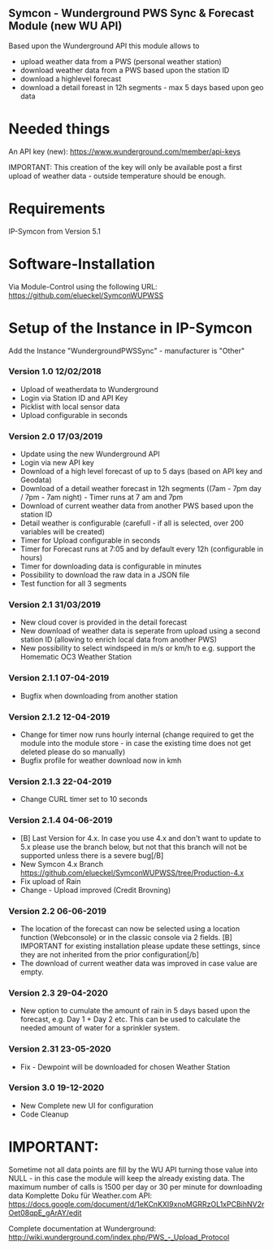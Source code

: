 ## Symcon - Wunderground PWS Sync & Forecast Module (new WU API)
Based upon the Wunderground API this module allows to

* upload weather data from a PWS (personal weather station)
* download weather data from a PWS based upon the station ID
* download a highlevel forecast
* download a detail foreast in 12h segments - max 5 days based upon geo data

# Needed things
An API key (new): https://www.wunderground.com/member/api-keys

IMPORTANT: This creation of the key will only be available post a first upload of weather data - outside temperature should be enough.

# Requirements
IP-Symcon from Version 5.1

# Software-Installation
Via Module-Control using the following URL: https://github.com/elueckel/SymconWUPWSS

# Setup of the Instance in IP-Symcon
Add the Instance "WundergroundPWSSync" - manufacturer is "Other"

### Version 1.0 12/02/2018
* Upload of weatherdata to Wunderground
* Login via Station ID and API Key
* Picklist with local sensor data
* Upload configurable in seconds

### Version 2.0 17/03/2019
* Update using the new Wunderground API
* Login via new API key
* Download of a high level forecast of up to 5 days (based on API key and Geodata)
* Download of a detail weather forecast in 12h segments ((7am - 7pm day / 7pm - 7am night) - Timer runs at 7 am and 7pm
* Download of current weather data from another PWS based upon the station ID
* Detail weather is configurable (carefull - if all is selected, over 200 variables will be created)
* Timer for Upload configurable in seconds
* Timer for Forecast runs at 7:05 and by default every 12h (configurable in hours)
* Timer for downloading data is configurable in minutes
* Possibility to download the raw data in a JSON file
* Test function for all 3 segments

### Version 2.1 31/03/2019
* New cloud cover is provided in the detail forecast
* New download of weather data is seperate from upload using a second station ID (allowing to enrich local data from another PWS)
* New possibility to select windspeed in m/s or km/h to e.g. support the Homematic OC3 Weather Station

### Version 2.1.1 07-04-2019
* Bugfix when downloading from another station

### Version 2.1.2 12-04-2019
* Change for timer now runs hourly internal (change required to get the module into the module store - in case the existing time does not get deleted please do so manually)
* Bugfix profile for weather download now in kmh

### Version 2.1.3 22-04-2019
* Change CURL timer set to 10 seconds

### Version 2.1.4 04-06-2019
* [B] Last Version for 4.x. In case you use 4.x and don't want to update to 5.x please use the branch below, but not that this branch will not be supported unless there is a severe bug[/B]
* New Symcon 4.x Branch https://github.com/elueckel/SymconWUPWSS/tree/Production-4.x
* Fix upload of Rain
* Change - Upload improved (Credit Brovning)

### Version 2.2 06-06-2019
* The location of the forecast can now be selected using a location function (Webconsole) or in the classic console via 2 fields. [B] IMPORTANT for existing installation please update these settings, since they are not inherited from the prior configuration[/b]
* The download of current weather data was improved in case value are empty.

### Version 2.3 29-04-2020
* New option to cumulate the amount of rain in 5 days based upon the forecast, e.g. Day 1 + Day 2 etc. This can be used to calculate the needed amount of water for a sprinkler system. 

### Version 2.31 23-05-2020
* Fix - Dewpoint will be downloaded for chosen Weather Station

### Version 3.0 19-12-2020
* New Complete new UI for configuration
* Code Cleanup 


# IMPORTANT:
Sometime not all data points are fill by the WU API turning those value into NULL - in this case the module will keep the already existing data.
The maximum number of calls is 1500 per day or 30 per minute for downloading data
Komplette Doku für Weather.com API: https://docs.google.com/document/d/1eKCnKXI9xnoMGRRzOL1xPCBihNV2rOet08qpE_gArAY/edit

Complete documentation at Wunderground: http://wiki.wunderground.com/index.php/PWS_-_Upload_Protocol
